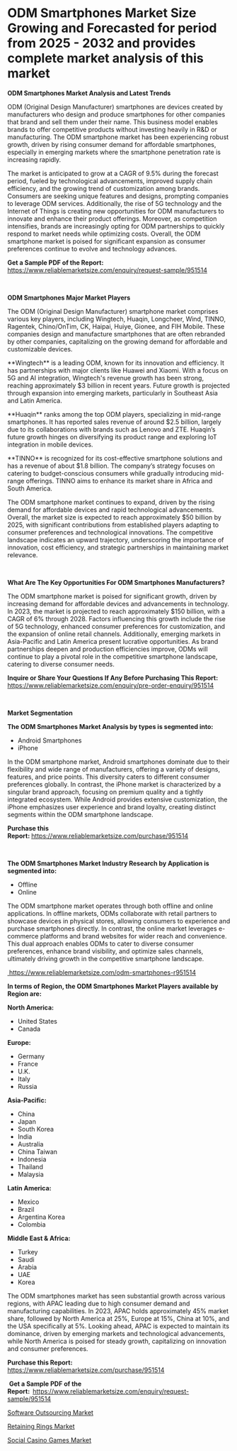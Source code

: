 <p><h1>ODM Smartphones Market Size Growing and Forecasted for period from 2025 - 2032 and provides complete market analysis of this market</h1></p><p><strong>ODM Smartphones Market Analysis and Latest Trends</strong></p>
<p><p>ODM (Original Design Manufacturer) smartphones are devices created by manufacturers who design and produce smartphones for other companies that brand and sell them under their name. This business model enables brands to offer competitive products without investing heavily in R&D or manufacturing. The ODM smartphone market has been experiencing robust growth, driven by rising consumer demand for affordable smartphones, especially in emerging markets where the smartphone penetration rate is increasing rapidly.</p><p>The market is anticipated to grow at a CAGR of 9.5% during the forecast period, fueled by technological advancements, improved supply chain efficiency, and the growing trend of customization among brands. Consumers are seeking unique features and designs, prompting companies to leverage ODM services. Additionally, the rise of 5G technology and the Internet of Things is creating new opportunities for ODM manufacturers to innovate and enhance their product offerings. Moreover, as competition intensifies, brands are increasingly opting for ODM partnerships to quickly respond to market needs while optimizing costs. Overall, the ODM smartphone market is poised for significant expansion as consumer preferences continue to evolve and technology advances.</p></p>
<p><strong>Get a Sample PDF of the Report:&nbsp;</strong> <a href="https://www.reliablemarketsize.com/enquiry/request-sample/951514?utm_campaign=2034&utm_medium=2&utm_source=Github&utm_content=ia&utm_term=07032025&utm_id=odm-smartphones">https://www.reliablemarketsize.com/enquiry/request-sample/951514</a></p>
<p>&nbsp;</p>
<p><strong>ODM Smartphones Major Market Players</strong></p>
<p><p>The ODM (Original Design Manufacturer) smartphone market comprises various key players, including Wingtech, Huaqin, Longcheer, Wind, TINNO, Ragentek, Chino/OnTim, CK, Haipai, Huiye, Gionee, and FIH Mobile. These companies design and manufacture smartphones that are often rebranded by other companies, capitalizing on the growing demand for affordable and customizable devices.</p><p>**Wingtech** is a leading ODM, known for its innovation and efficiency. It has partnerships with major clients like Huawei and Xiaomi. With a focus on 5G and AI integration, Wingtech's revenue growth has been strong, reaching approximately $3 billion in recent years. Future growth is projected through expansion into emerging markets, particularly in Southeast Asia and Latin America.</p><p>**Huaqin** ranks among the top ODM players, specializing in mid-range smartphones. It has reported sales revenue of around $2.5 billion, largely due to its collaborations with brands such as Lenovo and ZTE. Huaqin’s future growth hinges on diversifying its product range and exploring IoT integration in mobile devices.</p><p>**TINNO** is recognized for its cost-effective smartphone solutions and has a revenue of about $1.8 billion. The company’s strategy focuses on catering to budget-conscious consumers while gradually introducing mid-range offerings. TINNO aims to enhance its market share in Africa and South America.</p><p>The ODM smartphone market continues to expand, driven by the rising demand for affordable devices and rapid technological advancements. Overall, the market size is expected to reach approximately $50 billion by 2025, with significant contributions from established players adapting to consumer preferences and technological innovations. The competitive landscape indicates an upward trajectory, underscoring the importance of innovation, cost efficiency, and strategic partnerships in maintaining market relevance.</p></p>
<p>&nbsp;</p>
<p><strong>What Are The Key Opportunities For ODM Smartphones Manufacturers?</strong></p>
<p><p>The ODM smartphone market is poised for significant growth, driven by increasing demand for affordable devices and advancements in technology. In 2023, the market is projected to reach approximately $150 billion, with a CAGR of 6% through 2028. Factors influencing this growth include the rise of 5G technology, enhanced consumer preferences for customization, and the expansion of online retail channels. Additionally, emerging markets in Asia-Pacific and Latin America present lucrative opportunities. As brand partnerships deepen and production efficiencies improve, ODMs will continue to play a pivotal role in the competitive smartphone landscape, catering to diverse consumer needs.</p></p>
<p><strong>Inquire or Share Your Questions If Any Before Purchasing This Report:</strong> <a href="https://www.reliablemarketsize.com/enquiry/pre-order-enquiry/951514?utm_campaign=2034&utm_medium=2&utm_source=Github&utm_content=ia&utm_term=07032025&utm_id=odm-smartphones">https://www.reliablemarketsize.com/enquiry/pre-order-enquiry/951514</a></p>
<p>&nbsp;</p>
<p><strong>Market Segmentation</strong></p>
<p><strong>The ODM Smartphones Market Analysis by types is segmented into:</strong></p>
<p><ul><li>Android Smartphones</li><li>iPhone</li></ul></p>
<p><p>In the ODM smartphone market, Android smartphones dominate due to their flexibility and wide range of manufacturers, offering a variety of designs, features, and price points. This diversity caters to different consumer preferences globally. In contrast, the iPhone market is characterized by a singular brand approach, focusing on premium quality and a tightly integrated ecosystem. While Android provides extensive customization, the iPhone emphasizes user experience and brand loyalty, creating distinct segments within the ODM smartphone landscape.</p></p>
<p><strong>Purchase this Report:&nbsp;</strong><a href="https://www.reliablemarketsize.com/purchase/951514?utm_campaign=2034&utm_medium=2&utm_source=Github&utm_content=ia&utm_term=07032025&utm_id=odm-smartphones">https://www.reliablemarketsize.com/purchase/951514</a></p>
<p>&nbsp;</p>
<p><strong>The ODM Smartphones Market Industry Research by Application is segmented into:</strong></p>
<p><ul><li>Offline</li><li>Online</li></ul></p>
<p><p>The ODM smartphone market operates through both offline and online applications. In offline markets, ODMs collaborate with retail partners to showcase devices in physical stores, allowing consumers to experience and purchase smartphones directly. In contrast, the online market leverages e-commerce platforms and brand websites for wider reach and convenience. This dual approach enables ODMs to cater to diverse consumer preferences, enhance brand visibility, and optimize sales channels, ultimately driving growth in the competitive smartphone landscape.</p></p>
<p><a href="https://www.reliablemarketsize.com/odm-smartphones-r951514?utm_campaign=2034&utm_medium=2&utm_source=Github&utm_content=ia&utm_term=07032025&utm_id=odm-smartphones">&nbsp;https://www.reliablemarketsize.com/odm-smartphones-r951514</a></p>
<p><strong>In terms of Region, the ODM Smartphones Market Players available by Region are:</strong></p>
<p>
    <p> <strong> North America: </strong>
        <ul>
            <li>United States</li>
            <li>Canada</li>
        </ul>
        </p> 
    <p> <strong> Europe: </strong>
        <ul>
            <li>Germany</li>
            <li>France</li>
            <li>U.K.</li>
            <li>Italy</li>
            <li>Russia</li>
        </ul>
        </p> 
    <p> <strong> Asia-Pacific: </strong>
        <ul>
            <li>China</li>
            <li>Japan</li>
            <li>South Korea</li>
            <li>India</li>
            <li>Australia</li>
            <li>China Taiwan</li>
            <li>Indonesia</li>
            <li>Thailand</li>
            <li>Malaysia</li>
        </ul>
        </p> 
    <p> <strong> Latin America: </strong>
        <ul>
            <li>Mexico</li>
            <li>Brazil</li>
            <li>Argentina Korea</li>
            <li>Colombia</li>
        </ul>
        </p> 
    <p> <strong> Middle East & Africa: </strong>
        <ul>
            <li>Turkey</li>
            <li>Saudi</li>
            <li>Arabia</li>
            <li>UAE</li>
            <li>Korea</li>
        </ul>
    </p>
    </p>
<p><p>The ODM smartphones market has seen substantial growth across various regions, with APAC leading due to high consumer demand and manufacturing capabilities. In 2023, APAC holds approximately 45% market share, followed by North America at 25%, Europe at 15%, China at 10%, and the USA specifically at 5%. Looking ahead, APAC is expected to maintain its dominance, driven by emerging markets and technological advancements, while North America is poised for steady growth, capitalizing on innovation and consumer preferences.</p></p>
<p><strong>Purchase this Report: </strong><a href="https://www.reliablemarketsize.com/purchase/951514?utm_campaign=2034&utm_medium=2&utm_source=Github&utm_content=ia&utm_term=07032025&utm_id=odm-smartphones">https://www.reliablemarketsize.com/purchase/951514</a></p>
<p>&nbsp;<strong>Get a Sample PDF of the Report:&nbsp;&nbsp;</strong><a href="https://www.reliablemarketsize.com/enquiry/request-sample/951514?utm_campaign=2034&utm_medium=2&utm_source=Github&utm_content=ia&utm_term=07032025&utm_id=odm-smartphones">https://www.reliablemarketsize.com/enquiry/request-sample/951514</a></p>
<p><strong></strong></p>
<p><p><a href="https://github.com/sujunstevce/Market-Research-Report-List-1/blob/main/software-outsourcing-market.md?utm_campaign=2034&utm_medium=2&utm_source=Github&utm_content=ia&utm_term=07032025&utm_id=odm-smartphones">Software Outsourcing Market</a></p><p><a href="https://github.com/ChiragRp1/Market-Research-Report-List-7/blob/main/retaining-rings-market.md?utm_campaign=2034&utm_medium=2&utm_source=Github&utm_content=ia&utm_term=07032025&utm_id=odm-smartphones">Retaining Rings Market</a></p><p><a href="https://github.com/seherlouize/Market-Research-Report-List-1/blob/main/social-casino-games-market.md?utm_campaign=2034&utm_medium=2&utm_source=Github&utm_content=ia&utm_term=07032025&utm_id=odm-smartphones">Social Casino Games Market</a></p></p>